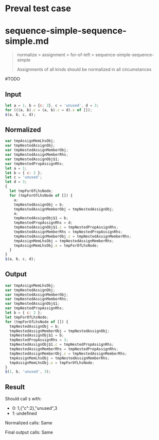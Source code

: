 # Preval test case

# sequence-simple-sequence-simple.md

> normalize > assignment > for-of-left > sequence-simple-sequence-simple
>
> Assignments of all kinds should be normalized in all circumstances

#TODO

## Input

`````js filename=intro
let a = 1, b = {c: 2}, c = 'unused', d = 3;
for (((a, b).c = (a, b).c = d).x of []);
$(a, b, c, d);
`````

## Normalized

`````js filename=intro
var tmpAssignMemLhsObj;
var tmpNestedAssignObj;
var tmpNestedAssignMemberObj;
var tmpNestedAssignMemberRhs;
var tmpNestedAssignObj$1;
var tmpNestedPropAssignRhs;
let a = 1;
let b = { c: 2 };
let c = 'unused';
let d = 3;
{
  let tmpForOfLhsNode;
  for (tmpForOfLhsNode of []) {
    a;
    tmpNestedAssignObj = b;
    tmpNestedAssignMemberObj = tmpNestedAssignObj;
    a;
    tmpNestedAssignObj$1 = b;
    tmpNestedPropAssignRhs = d;
    tmpNestedAssignObj$1.c = tmpNestedPropAssignRhs;
    tmpNestedAssignMemberRhs = tmpNestedPropAssignRhs;
    tmpNestedAssignMemberObj.c = tmpNestedAssignMemberRhs;
    tmpAssignMemLhsObj = tmpNestedAssignMemberRhs;
    tmpAssignMemLhsObj.x = tmpForOfLhsNode;
  }
}
$(a, b, c, d);
`````

## Output

`````js filename=intro
var tmpAssignMemLhsObj;
var tmpNestedAssignObj;
var tmpNestedAssignMemberObj;
var tmpNestedAssignMemberRhs;
var tmpNestedAssignObj$1;
var tmpNestedPropAssignRhs;
let b = { c: 2 };
let tmpForOfLhsNode;
for (tmpForOfLhsNode of []) {
  tmpNestedAssignObj = b;
  tmpNestedAssignMemberObj = tmpNestedAssignObj;
  tmpNestedAssignObj$1 = b;
  tmpNestedPropAssignRhs = 3;
  tmpNestedAssignObj$1.c = tmpNestedPropAssignRhs;
  tmpNestedAssignMemberRhs = tmpNestedPropAssignRhs;
  tmpNestedAssignMemberObj.c = tmpNestedAssignMemberRhs;
  tmpAssignMemLhsObj = tmpNestedAssignMemberRhs;
  tmpAssignMemLhsObj.x = tmpForOfLhsNode;
}
$(1, b, 'unused', 3);
`````

## Result

Should call `$` with:
 - 0: 1,{"c":2},"unused",3
 - 1: undefined

Normalized calls: Same

Final output calls: Same
